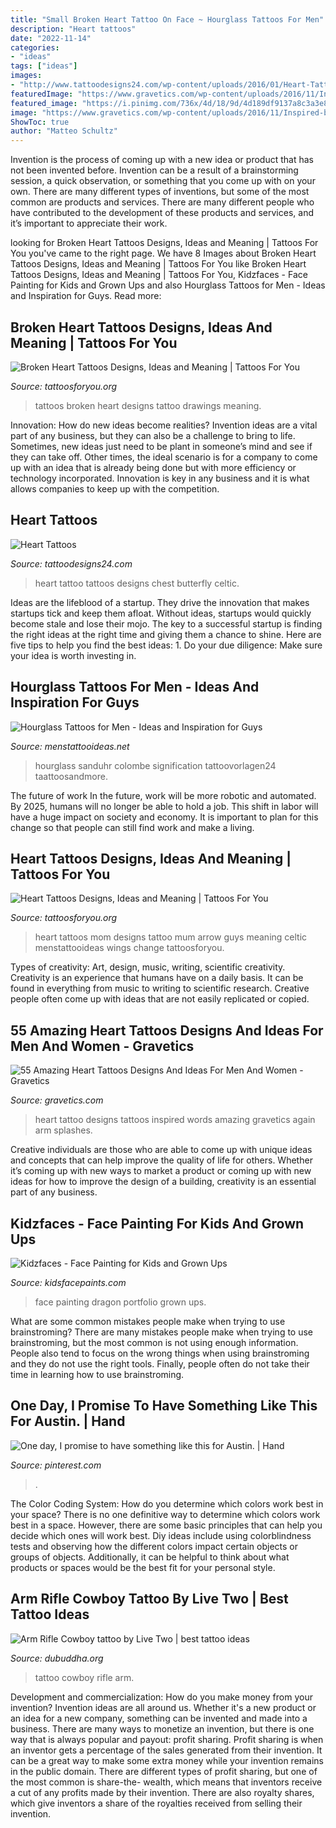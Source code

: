 ```yaml
---
title: "Small Broken Heart Tattoo On Face ~ Hourglass Tattoos For Men"
description: "Heart tattoos"
date: "2022-11-14"
categories:
- "ideas"
tags: ["ideas"]
images:
- "http://www.tattoodesigns24.com/wp-content/uploads/2016/01/Heart-Tattoo-TD1073-TD24073.jpg"
featuredImage: "https://www.gravetics.com/wp-content/uploads/2016/11/Inspired-by-Love.jpg"
featured_image: "https://i.pinimg.com/736x/4d/18/9d/4d189df9137a8c3a3e8e5c5bbfa9e29a--i-promise-one-day.jpg"
image: "https://www.gravetics.com/wp-content/uploads/2016/11/Inspired-by-Love.jpg"
ShowToc: true
author: "Matteo Schultz"
---
```



Invention is the process of coming up with a new idea or product that has not been invented before. Invention can be a result of a brainstorming session, a quick observation, or something that you come up with on your own. There are many different types of inventions, but some of the most common are products and services. There are many different people who have contributed to the development of these products and services, and it’s important to appreciate their work.

	

		
looking for Broken Heart Tattoos Designs, Ideas and Meaning | Tattoos For You you've came to the right page. We have 8 Images about Broken Heart Tattoos Designs, Ideas and Meaning | Tattoos For You like Broken Heart Tattoos Designs, Ideas and Meaning | Tattoos For You, Kidzfaces - Face Painting for Kids and Grown Ups and also Hourglass Tattoos for Men - Ideas and Inspiration for Guys. Read more:
		
    
## Broken Heart Tattoos Designs, Ideas And Meaning | Tattoos For You

<img loading=lazy src="http://www.tattoosforyou.org/wp-content/uploads/2016/05/Broken-Heart-Tattoos-Pictures.jpg" onerror="this.onerror=null;this.src='https://tse3.mm.bing.net/th?id=OIP.LrTAe1gHJ3HPmxVLg2qwFQAAAA&amp;pid=15.1';" alt="Broken Heart Tattoos Designs, Ideas and Meaning | Tattoos For You">

_Source: tattoosforyou.org_

>tattoos broken heart designs tattoo drawings meaning. 

	

Innovation: How do new ideas become realities?
Invention ideas are a vital part of any business, but they can also be a challenge to bring to life. Sometimes, new ideas just need to be plant in someone’s mind and see if they can take off. Other times, the ideal scenario is for a company to come up with an idea that is already being done but with more efficiency or technology incorporated. Innovation is key in any business and it is what allows companies to keep up with the competition.

    
## Heart Tattoos

<img loading=lazy src="http://www.tattoodesigns24.com/wp-content/uploads/2016/01/Heart-Tattoo-TD1073-TD24073.jpg" onerror="this.onerror=null;this.src='https://tse1.mm.bing.net/th?id=OIP.j9-L0weia16jX10qBHbvLAHaKd&amp;pid=15.1';" alt="Heart Tattoos">

_Source: tattoodesigns24.com_

>heart tattoo tattoos designs chest butterfly celtic. 

	

Ideas are the lifeblood of a startup. They drive the innovation that makes startups tick and keep them afloat. Without ideas, startups would quickly become stale and lose their mojo. The key to a successful startup is finding the right ideas at the right time and giving them a chance to shine. Here are five tips to help you find the best ideas: 1. Do your due diligence: Make sure your idea is worth investing in.

    
## Hourglass Tattoos For Men - Ideas And Inspiration For Guys

<img loading=lazy src="http://www.menstattooideas.net/tattooimages/2016/07/hourglass-tattoos-17.jpg" onerror="this.onerror=null;this.src='https://tse3.mm.bing.net/th?id=OIP.sF0liOj1Rebxqq7NvCOBPAHaJ4&amp;pid=15.1';" alt="Hourglass Tattoos for Men - Ideas and Inspiration for Guys">

_Source: menstattooideas.net_

>hourglass sanduhr colombe signification tattoovorlagen24 taattoosandmore. 

	

The future of work
In the future, work will be more robotic and automated. By 2025, humans will no longer be able to hold a job. This shift in labor will have a huge impact on society and economy. It is important to plan for this change so that people can still find work and make a living.

    
## Heart Tattoos Designs, Ideas And Meaning | Tattoos For You

<img loading=lazy src="http://www.tattoosforyou.org/wp-content/uploads/2013/09/Mom-Heart-Tattoos.jpg" onerror="this.onerror=null;this.src='https://tse4.mm.bing.net/th?id=OIP.ds5Pk2JAec6H5S4btwVhxwHaJ4&amp;pid=15.1';" alt="Heart Tattoos Designs, Ideas and Meaning | Tattoos For You">

_Source: tattoosforyou.org_

>heart tattoos mom designs tattoo mum arrow guys meaning celtic menstattooideas wings change tattoosforyou. 

	

Types of creativity: Art, design, music, writing, scientific creativity.
Creativity is an experience that humans have on a daily basis. It can be found in everything from music to writing to scientific research. Creative people often come up with ideas that are not easily replicated or copied.

    
## 55 Amazing Heart Tattoos Designs And Ideas For Men And Women - Gravetics

<img loading=lazy src="https://www.gravetics.com/wp-content/uploads/2016/11/Inspired-by-Love.jpg" onerror="this.onerror=null;this.src='https://tse3.mm.bing.net/th?id=OIP.j4HAgxKhI_TvTAwwX6LGTQHaIW&amp;pid=15.1';" alt="55 Amazing Heart Tattoos Designs And Ideas For Men And Women - Gravetics">

_Source: gravetics.com_

>heart tattoo designs tattoos inspired words amazing gravetics again arm splashes. 

	

Creative individuals are those who are able to come up with unique ideas and concepts that can help improve the quality of life for others. Whether it’s coming up with new ways to market a product or coming up with new ideas for how to improve the design of a building, creativity is an essential part of any business.

    
## Kidzfaces - Face Painting For Kids And Grown Ups

<img loading=lazy src="http://kidsfacepaints.com/portfolio_files/master_456.jpg" onerror="this.onerror=null;this.src='https://tse4.mm.bing.net/th?id=OIP.PPsqKvyffWY87Oqt4A2a1gHaJ3&amp;pid=15.1';" alt="Kidzfaces - Face Painting for Kids and Grown Ups">

_Source: kidsfacepaints.com_

>face painting dragon portfolio grown ups. 

	

What are some common mistakes people make when trying to use brainstroming?
There are many mistakes people make when trying to use brainstroming, but the most common is not using enough information. People also tend to focus on the wrong things when using brainstroming and they do not use the right tools. Finally, people often do not take their time in learning how to use brainstroming.

    
## One Day, I Promise To Have Something Like This For Austin. | Hand

<img loading=lazy src="https://i.pinimg.com/736x/4d/18/9d/4d189df9137a8c3a3e8e5c5bbfa9e29a--i-promise-one-day.jpg" onerror="this.onerror=null;this.src='https://tse2.mm.bing.net/th?id=OIP.CixnqtGz7Sad_sNzWJ0c0QHaJ6&amp;pid=15.1';" alt="One day, I promise to have something like this for Austin. | Hand">

_Source: pinterest.com_

>. 

	

The Color Coding System: How do you determine which colors work best in your space?
There is no one definitive way to determine which colors work best in a space. However, there are some basic principles that can help you decide which ones will work best. Diy ideas include using colorblindness tests and observing how the different colors impact certain objects or groups of objects. Additionally, it can be helpful to think about what products or spaces would be the best fit for your personal style.

    
## Arm Rifle Cowboy Tattoo By Live Two | Best Tattoo Ideas

<img loading=lazy src="http://i2.wp.com/www.dubuddha.org/wp-content/uploads/2015/03/Arm-Rifle-Cowboy-tattoo-by-Live-Two.jpg?resize=855,1200" onerror="this.onerror=null;this.src='https://tse2.mm.bing.net/th?id=OIP.9EgLzavTkSOQQJymH3bR2wHaKZ&amp;pid=15.1';" alt="Arm Rifle Cowboy tattoo by Live Two | best tattoo ideas">

_Source: dubuddha.org_

>tattoo cowboy rifle arm. 

	

Development and commercialization: How do you make money from your invention?
Invention ideas are all around us. Whether it's a new product or an idea for a new company, something can be invented and made into a business. There are many ways to monetize an invention, but there is one way that is always popular and payout: profit sharing. Profit sharing is when an inventor gets a percentage of the sales generated from their invention. It can be a great way to make some extra money while your invention remains in the public domain. There are different types of profit sharing, but one of the most common is share-the- wealth, which means that inventors receive a cut of any profits made by their invention. There are also royalty shares, which give inventors a share of the royalties received from selling their invention.

